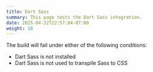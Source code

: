 ```yaml
---
title: Dart Sass
summary: This page tests the Dart Sass integration.
date: 2025-04-22T22:57:04-07:00
weight: 10
---
```


The build will fail under either of the following conditions:

- Dart Sass is not installed
- Dart Sass is not used to transpile Sass to CSS
